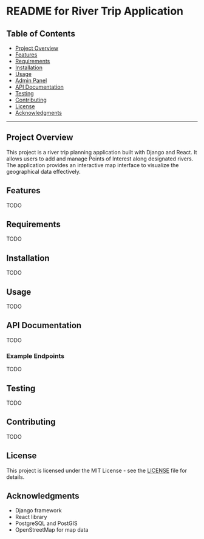 # README for River Trip Application

## Table of Contents
- [Project Overview](#project-overview)
- [Features](#features)
- [Requirements](#requirements)
- [Installation](#installation)
- [Usage](#usage)
- [Admin Panel](#admin-panel)
- [API Documentation](#api-documentation)
- [Testing](#testing)
- [Contributing](#contributing)
- [License](#license)
- [Acknowledgments](#acknowledgments)

---

## Project Overview
This project is a river trip planning application built with Django and React. It allows users to add and manage Points of Interest along designated rivers. The application provides an interactive map interface to visualize the geographical data effectively.

## Features
TODO

## Requirements
TODO

## Installation
TODO

## Usage
TODO

## API Documentation
TODO

### Example Endpoints
TODO

## Testing
TODO

## Contributing
TODO

## License
This project is licensed under the MIT License - see the [LICENSE](LICENSE) file for details.

## Acknowledgments
- Django framework
- React library
- PostgreSQL and PostGIS
- OpenStreetMap for map data
